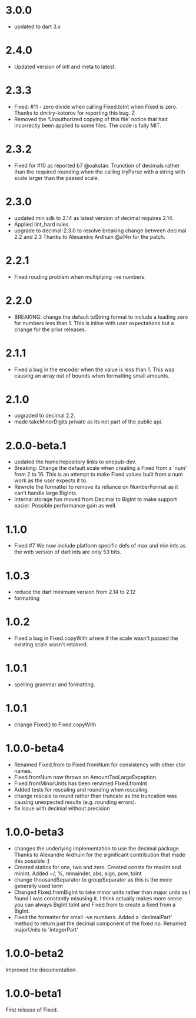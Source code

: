 # 3.0.0
- updated to dart 3.x

# 2.4.0
- Updated version of intl and meta to latest. 
# 2.3.3
- Fixed: #11 - zero divide when calling Fixed.toInt when Fixed is zero. Thanks to dmitry-kotorov for reporting this bug. Z
- Removed the 'Unauthorized copying of this file' notice that had incorrectly been applied to some files. The code is fully MIT.

# 2.3.2
- Fixed for #10 as reported b7 @oakstair. Trunction of decimals rather than the required rounding when the calling tryParse with a string with scale larger than the passed scale.

# 2.3.0
- updated min sdk to 2.14 as latest version of decimal requires 2.14.
- Applied lint_hard rules.
- upgrade to decimal-2.3.0 to resolve breaking change between decimal 2.2 and 2.3
  Thanks to Alexandre Ardhuin @a14n for the patch.

# 2.2.1
- Fixed rouding problem when multiplying -ve numbers.

# 2.2.0
- BREAKING: change the default toString format to include a leading zero for numbers less than 1.  This is inline with user expectations but a change for the prior releases.

# 2.1.1
- Fixed a bug in the encoder when the value is less than 1.
  This was causing an array out of bounds when formatting small amounts.

# 2.1.0
- upgraded to decimal 2.2.
- made takeMinorDigits private as its not part of the public api.

# 2.0.0-beta.1
- updated the home/repository links to onepub-dev.
- Breaking: Change the default scale when creating a Fixed from a 'num' from 2 to 16.  This is an attempt to make Fixed values built from a num work as the user expects it to. 
- Rewrote the formatter to remove its reliance on NumberFormat as  it can't handle large BigInts.
- Internal storage has moved from Decimal to BigInt to make support easier. Possible performance gain as well.

# 1.1.0
- Fixed #7 We now include platform specific defs of max and min ints as the web version of dart ints are only 53 bits.
# 1.0.3
- reduce the dart minimum version from 2.14 to 2.12
- formatting

# 1.0.2
- Fixed a bug in Fixed.copyWith where if the scale wasn't passed the existing scale wasn't retained.

# 1.0.1
- spelling grammar and formatting.

# 1.0.1
 - change Fixed() to Fixed.copyWith


# 1.0.0-beta4
- Renamed Fixed.from to Fixed.fromNum for consistency with other ctor names. 
- Fixed.fromNum now throws an AmountTooLargeException. 
- Fixed.fromMinorUnits has been renamed Fixed.fromInt
- Added tests for rescaling and rounding when rescaling.
- change rescale to round rather than truncate as the truncation was causing unexpected results (e.g. rounding errors).
- fix issue with decimal without precision

# 1.0.0-beta3
- changes the underlying implementation to use the decimal package
  Thanks to Alexandre Ardhuin for the significant contribution that made this possible :)
- Created statics for one, two and zero. Created consts for maxInt and minInt. Added ~/, %, remainder, abs, sign, pow, toInt
- change thousandSeparator to groupSeparator as this is the more generally used term
- Changed Fixed.fromBigInt to take minor units rather than major units as I found I was constantly misusing it. I think actually makes more sense you can always BigInt.toInt and Fixed.from to create a fixed from a BigInt.
- Fixed the formatter for small -ve numbers. Added a 'decimalPart' method to return just the decimal component of the fixed no. Renamed majorUnits to 'integerPart'

# 1.0.0-beta2
Improved the documentation.

# 1.0.0-beta1
First release of Fixed.
